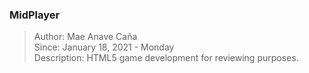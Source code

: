 ### MidPlayer
> Author: Mae Anave Caña    
> Since: January 18, 2021 - Monday    
> Description: HTML5 game development for reviewing purposes.    
